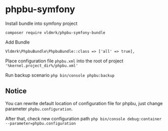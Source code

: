 # phpbu-symfony

Install bundle into symfony project

```
composer require vldmrk/phpbu-symfony-bundle
```

Add Bundle 
```
Vldmrk\PhpbuBundle\PhpbuBundle::class => ['all' => true],
```

Place configuration file ```phpbu.xml``` into the root of project `'%kernel.project_dir%/phpbu.xml'`


Run backup scenario
`php bin/console phpbu:backup`

## Notice
You can rewrite default location of configuration file for phpbu, 
just change parameter `phpbu.configuration`.

After that, check new configuration path `php bin/console debug:container --parameter=phpbu.configuration`
